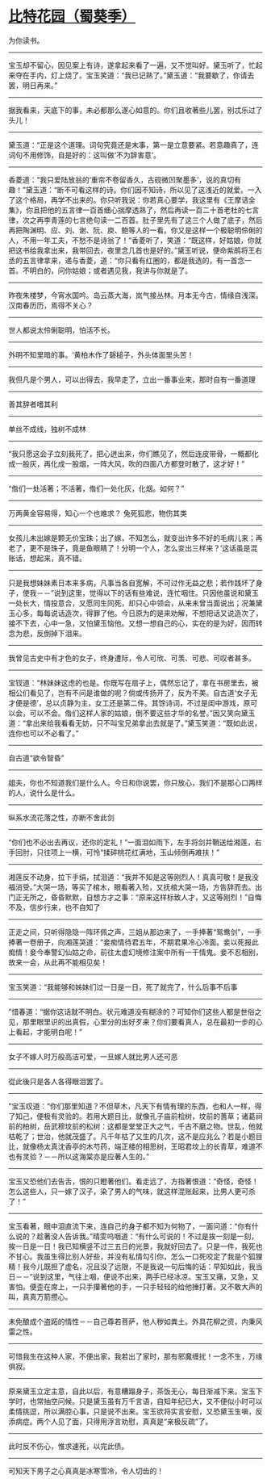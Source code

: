 # [比特花园（蜀葵季）](https://github.com/Equuuu/Equ_Blog/issues/14)

为你读书。

---

宝玉却不留心，因见案上有诗，遂拿起来看了一遍，又不觉叫好。黛玉听了，忙起来夺在手内，灯上烧了。宝玉笑道：“我已记熟了。”黛玉道：“我要歇了，你请去罢，明日再来。”

---

据我看来，天底下的事，未必都那么遂心如意的。你们且收著些儿罢，别忒乐过了头儿！

---

黛玉道：“正是这个道理。词句究竟还是末事，第一是立意要紧。若意趣真了，连词句不用修饰，自是好的：这叫做‘不为辞害意’。

---

香菱道：“我只爱陆放翁的‘重帘不卷留香久，古砚微凹聚墨多’，说的真切有趣！”黛玉道：“断不可看这样的诗。你们因不知诗，所以见了这浅近的就爱。一入了这个格局，再学不出来的。你只听我说：你若真心要学，我这里有《王摩诘全集》，你且把他的五言律一百首细心揣摩透熟了，然后再读一百二十首老杜的七言律，次之再李青莲的七言绝句读一二百首。肚子里先有了这三个人做了底子，然后再把陶渊明、应、刘、谢、阮、庾、鲍等人的一看。你又是这样一个极聪明伶俐的人，不用一年工夫，不愁不是诗翁了！”香菱听了，笑道：“既这样，好姑娘，你就把这书给我拿出来，我带回去，夜里念几首也是好的。”黛玉听说，便命紫鹃将王右丞的五言律拿来，递与香菱，道：“你只看有红圈的，都是我选的，有一首念一首。不明白的，问你姑娘；或者遇见我，我讲与你就是了。

---

昨夜朱楼梦，今宵水国吟。岛云蒸大海，岚气接丛林。月本无今古，情缘自浅深。汉南春历历，焉得不关心？ 

---

世人都说太伶俐聪明，怕活不长。

---

外明不知里暗的事。‘黄柏木作了磬槌子，外头体面里头苦！

---

我但凡是个男人，可以出得去，我早走了，立出一番事业来，那时自有一番道理

---

善其辞者嗜其利

---

单丝不成线，独树不成林

---

“我只愿这会子立刻我死了，把心迸出来，你们瞧见了，然后连皮带骨，一概都化成一股灰，再化成一股烟，一阵大风，吹的四面八方都登时散了，这才好！”

---

“偺们一处活著；不活著，偺们一处化灰，化烟。如何？”

---

万两黄金容易得，知心一个也难求？
兔死狐悲，物伤其类

---

女孩儿未出嫁是颗无价宝珠；出了嫁，不知怎么，就变出许多不好的毛病儿来；再老了，更不是珠子，竟是鱼眼睛了！分明一个人，怎么变出三样来？’这话虽是混账话，想起来，真不错。

---

只是我想妹妹素日本来多病，凡事当各自宽解，不可过作无益之悲；若作践坏了身子，使我－－”说到这里，觉得以下的话有些难说，连忙咽住。只因他虽说和黛玉一处长大，情投意合，又愿同生同死，却只心中领会，从来未曾当面说出；况兼黛玉心多，每每说话造次，得罪了他。今日原为的是来劝解，不想把话又说造次了，接不下去，心中一急，又怕黛玉恼他。又想一想自己的心，实在的是为好，因而转念为悲，反倒掉下泪来。

---

我曾见古史中有才色的女子，终身遭际，令人可欣、可羡、可悲、可叹者甚多。

---

宝钗道：“林妹妹这虑的也是。你既写在扇子上，偶然忘记了，拿在书房里去，被相公们看见了，岂有不问是谁做的呢？倘或传扬开了，反为不美。自古道‘女子无才便是德’，总以贞静为主，女工还是第二件。其馀诗词，不过是闺中游戏，原可以会，可以不会。偺们这样人家的姑娘，倒不要这些才华的名誉。”因又笑向黛玉道：“拿出来给我看看无妨，只不叫宝兄弟拿出去就是了。”黛玉笑道：“既如此说，连你也可以不必看了。” 

---

自古道“欲令智昏”

---

姐夫，你也不知道我们是什么人。今日和你说罢，你只放心，我们不是那心口两样的人，说什么是什么。

---

纵系水流花落之性，亦断不舍此剑

---

“你们也不必出去再议，还你的定礼！”一面泪如雨下，左手将剑并鞘送给湘莲，右手回肘，只往项上一横，可怜“揉碎桃花红满地，玉山倾倒再难扶！”

---

湘莲反不动身，拉下手绢，拭泪道：“我并不知是这等刚烈人！真真可敬！是我没福消受。”大哭一场，等买了棺木，眼看著入殓，又抚棺大哭一场，方告辞而去。出门正无所之，昏昏默默，自想方才之事：“原来这样标致人才，又这等刚烈！”自悔不及，信步行来，也不自知了

---

正走之间，只听得隐隐一阵环佩之声，三姐从那边来了，一手捧著“鸳鸯剑”，一手捧著一卷册子，向湘莲哭道：“妾痴情待君五年，不期君果冷心冷面。妾以死报此痴情！妾今奉警幻仙姑之命，前往太虚幻境修注案中所有一干情鬼。妾不忍相别，故来一会，从此再不能相见矣！

---

宝玉笑道：“我能够和姊妹们过一日是一日，死了就完了，什么后事不后事

---

”惜春道：“据你这话就不明白。状元难道没有糊涂的？可知你们这些人都是世俗之见，那里眼里识的出真假，心里分的出好歹来？你们要看真人，总在最初一步的心上看起，才能明白呢！”

---

女子不嫁人时万般高洁可爱，一旦嫁人就比男人还可恶

---

從此後只是各人各得眼泪罢了。

---

”宝玉叹道：“你们那里知道？不但草木，凡天下有情有理的东西，也和人一样，得了知己，便极有灵验的。若用大题目比，就像孔子庙前桧树，坟前的蓍草；诸葛祠前的柏树，岳武穆坟前的松树：这都是堂堂正大之气，千古不磨之物。世乱，他就枯乾了；世治，他就茂盛了。凡千年枯了又生的几次，这不是应兆么？若是小题目比，就像杨太真沈香亭的木芍药，端正楼的相思树，王昭君坟上的长青草，难道不也有灵验？－－所以这海棠亦是应著人生的。”

---


宝玉又恐他们去告舌，恨的只瞪著他们。看走远了，方指著恨道：“奇怪，奇怪！怎么这些人，只一嫁了汉子，染了男人的气味，就这样混账起来，比男人更可杀了！” 

---


宝玉看著，眼中泪直流下来，连自己的身子都不知为何物了，一面问道：“你有什么说的？趁著没人告诉我。”晴雯呜咽道：“有什么可说的！不过是挨一刻是一刻，挨一日是一日！我已知横竖不过三五日的光景，我就好回去了。只是一件，我死也不甘心。我虽生得比别人好些，并没有私情勾引你，怎么一口死咬定了我是个狐狸精！我今儿既担了虚名，况且没了远限，不是我说一句后悔的话：早知如此，我当日－－”说到这里，气往上咽，便说不出来，两手已经冰凉。宝玉又痛，又急，又害怕。便歪在席上，一只手攥著他的手，一只手轻轻的给他捶打著。又不敢大声的叫，真真万箭攒心。 

---

未免酿成个盗跖的情性－－自己尊若菩萨，他人秽如粪土。外具花柳之资，内秉风雷之性。

---

可惜我生在这种人家，不便出家，我若出了家时，那有邪魔缠扰！一念不生，万缘俱寂。

---

原来黛玉立定主意，自此以后，有意糟蹋身子，茶饭无心，每日渐减下来。宝玉下学时，也常抽空问候。只是黛玉虽有万千言语，自知年纪已大，又不便似小时可以柔情挑逗，所以满腔心事，只是说不出来。宝玉欲将实言安慰，又恐黛玉生嗔，反添病症。两个人见了面，只得用浮言劝慰，真真是“亲极反疏”了。

---

此时反不伤心，惟求速死，以完此债。

---

可知天下男子之心真真是冰寒雪冷，令人切齿的！